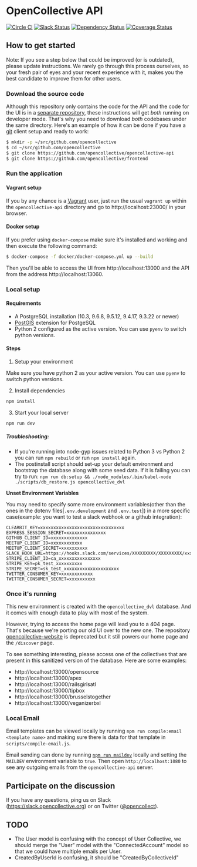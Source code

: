 # OpenCollective API

[![Circle CI](https://circleci.com/gh/opencollective/opencollective-api/tree/master.svg?style=shield)](https://circleci.com/gh/opencollective/opencollective-api/tree/master)
[![Slack Status](https://slack.opencollective.org/badge.svg)](https://slack.opencollective.org)
[![Dependency Status](https://david-dm.org/opencollective/opencollective-api.svg)](https://david-dm.org/opencollective/opencollective-api)
[![Coverage Status](https://coveralls.io/repos/github/OpenCollective/opencollective-api/badge.svg)](https://coveralls.io/github/OpenCollective/opencollective-api)


## How to get started

Note: If you see a step below that could be improved (or is outdated),
please update instructions. We rarely go through this process
ourselves, so your fresh pair of eyes and your recent experience with
it, makes you the best candidate to improve them for other users.

### Download the source code

Although this repository only contains the code for the API and the
code for the UI is in a [separate
repository](https://github.com/opencollective/frontend), these
instructions will get *both* running on developer mode. That's why you
need to download *both* codebases under the same directory. Here's an
example of how it can be done if you have a
[git](https://git-scm.com/) client setup and ready to work:

```bash
$ mkdir -p ~/src/github.com/opencollective
$ cd ~/src/github.com/opencollective
$ git clone https://github.com/opencollective/opencollective-api
$ git clone https://github.com/opencollective/frontend
```

### Run the application

#### Vagrant setup

If you by any chance is a [Vagrant](https://www.vagrantup.com/) user,
just run the usual `vagrant up` within the `opencollective-api`
directory and go to http://localhost:23000/ in your browser.

#### Docker setup

If you prefer using `docker-compose` make sure it's installed and
working and then execute the following command:

```bash
$ docker-compose -f docker/docker-compose.yml up --build
```

Then you'll be able to access the UI from http://localhost:13000 and
the API from the address http://localhost:13060.

### Local setup

#### Requirements

- A PostgreSQL installation (10.3, 9.6.8, 9.5.12, 9.4.17, 9.3.22 or newer)
- [PostGIS](https://postgis.net/install/) extension for PostgeSQL
- Python 2 configured as the active version. You can use `pyenv` to switch python versions.

#### Steps

1. Setup your environment

Make sure you have python 2 as your active version. You can use `pyenv` to switch python versions.

2. Install dependencies

```bash
npm install
```

3. Start your local server

```bash
npm run dev
```


##### Troubleshooting:

- If you're running into node-gyp issues related to Python 3 vs Python 2 you can run `npm rebuild` or run `npm install` again.
- The postinstall script should set-up your default environment and bootstrap the database along with some seed data. If it is failing you can try to run: `npm run db:setup && ./node_modules/.bin/babel-node ./scripts/db_restore.js opencollective_dvl`

**Unset Environment Variables**

You may need to specify some more environment variables(other than the ones in the dotenv files[`.env.development` and `.env.test`]) in a more specific case(example: you want to test a slack webhook or a github integration):

```
CLEARBIT_KEY=xxxxxxxxxxxxxxxxxxxxxxxxxxxxxxxx
EXPRESS_SESSION_SECRET=xxxxxxxxxxxxxxx
GITHUB_CLIENT_ID=xxxxxxxxxxxxxx
MEETUP_CLIENT_ID=xxxxxxxxxxxx
MEETUP_CLIENT_SECRET=xxxxxxxxxx
SLACK_HOOK_URL=https://hooks.slack.com/services/XXXXXXXXX/XXXXXXXXX/xxxxxxxxxxxxxxxxxxxxxxxx
STRIPE_CLIENT_ID=ca_xxxxxxxxxxxxxxxx
STRIPE_KEY=pk_test_xxxxxxxxxx
STRIPE_SECRET=sk_test_xxxxxxxxxxxxxxxxxxxxx
TWITTER_CONSUMER_KEY=xxxxxxxxxxxx
TWITTER_CONSUMER_SECRET=xxxxxxxxxx
```

### Once it's running

This new environment is created with the `opencollective_dvl`
database. And it comes with enough data to play with most of the
system.

However, trying to access the home page will lead you to a 404
page. That's because we're porting our old UI over to the new one. The
repository
[opencollective-website](http://github.com/opencollective/opencollective-website/)
is deprecated but it still powers our home page and the `/discover`
page.

To see something interesting, please access one of the collectives
that are present in this sanitized version of the database. Here are
some examples:

- http://localhost:13000/opensource
- http://localhost:13000/apex
- http://localhost:13000/railsgirlsatl
- http://localhost:13000/tipbox
- http://localhost:13000/brusselstogether
- http://localhost:13000/veganizerbxl

### Local Email

Email templates can be viewed locally by running `npm run compile:email <template name>` and making sure there is data for that template in `scripts/compile-email.js`.

Email sending can done by running [`npm run maildev`](https://danfarrelly.nyc/MailDev/) locally and setting the `MAILDEV` environment variable to `true`. Then open `http://localhost:1080` to see any outgoing emails from the `opencollective-api` server.

## Participate on the discussion

If you have any questions, ping us on Slack
(https://slack.opencollective.org) or on Twitter
([@opencollect](https://twitter.com/opencollect)).

## TODO

- The User model is confusing with the concept of User Collective, we
  should merge the "User" model with the "ConnectedAccount" model so
  that we could have multiple emails per User.
- CreatedByUserId is confusing, it should be "CreatedByCollectiveId"
